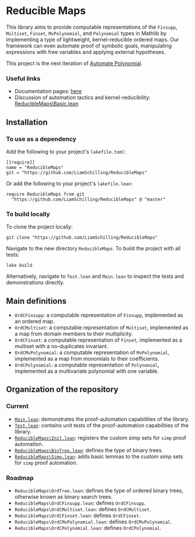 # Reducible Maps

This library aims to provide computable representations of the `Finsupp`, `Multiset`, `Finset`, `MvPolynomial`, and `Polynomial` types in Mathlib by implementing a type of lightweight, kernel-reducible ordered maps. Our framework can even automate proof of symbolic goals, manipulating expressions with free variables and applying external hypotheses.

This project is the next iteration of [Automate Polynomial](https://github.com/LiamSchilling/AutomatePolynomial).

### Useful links

- Documentation pages: [here](https://liamschilling.github.io/ReducibleMaps/docs/)
- Discussion of automation tactics and kernel-reducibility: [ReducibleMaps\Basic.lean](https://liamschilling.github.io/ReducibleMaps/docs/ReducibleMaps/Basic.html)

## Installation

### To use as a dependency

Add the following to your project's `lakefile.toml`:

```
[[require]]
name = "ReducibleMaps"
git = "https://github.com/LiamSchilling/ReducibleMaps"
```

Or add the following to your project's `lakefile.lean`:

```
require ReducibleMaps from git
  "https://github.com/LiamSchilling/ReducibleMaps" @ "master"
```

### To build locally

To clone the project locally:

```
git clone "https://github.com/LiamSchilling/ReducibleMaps"
```

Navigate to the new directory `ReducibleMaps`. To build the project with all tests:

```
lake build
```

Alternatively, navigate to `Test.lean` and `Main.lean` to inspect the tests and demonstrations directly.

## Main definitions

- `OrdCFinsupp`: a computable representation of `Finsupp`, implemented as an ordered map.
- `OrdCMultiset`: a computable representation of `Multiset`, implemented as a map from domain members to their multiplicity.
- `OrdCFinset`: a computable representation of `Finset`, implemented as a multiset with a no-duplicates invariant.
- `OrdCMvPolynomial`: a computable representation of `MvPolynomial`, implemented as a map from monomials to their coefficients.
- `OrdCPolynomial`: a computable representation of `Polynomial`, implemented as a multivariate polynomial with one variable.

## Organization of the repository

### Current

- [`Main.lean`](https://github.com/LiamSchilling/ReducibleMaps/blob/master/Main.lean): demonstrates the proof-automation capabilities of the library.
- [`Test.lean`](https://github.com/LiamSchilling/ReducibleMaps/blob/master/Test.lean): contains unit tests of the proof-automation capabilities of the library.
- [`ReducibleMaps\Init.lean`](https://liamschilling.github.io/ReducibleMaps/docs/ReducibleMaps/Init.html): registers the custom simp sets for `simp` proof automation.
- [`ReducibleMaps\BinTree.lean`](https://liamschilling.github.io/ReducibleMaps/docs/ReducibleMaps/BinTree.html): defines the type of binary trees.
- [`ReducibleMaps\Simp.lean`](https://liamschilling.github.io/ReducibleMaps/docs/ReducibleMaps/Simp.html): adds basic lemmas to the custom simp sets for `simp` proof automation.

### Roadmap

- `ReducibleMaps\OrdTree.lean`: defines the type of ordered binary trees, otherwise known as binary search trees.
- `ReducibleMaps\OrdCFinsupp.lean`: defines `OrdCFinsupp`.
- `ReducibleMaps\OrdCMultiset.lean`: defines `OrdCMultiset`.
- `ReducibleMaps\OrdCFinset.lean`: defines `OrdCFinset`.
- `ReducibleMaps\OrdCMvPolynomial.lean`: defines `OrdCMvPolynomial`.
- `ReducibleMaps\OrdCPolynomial.lean`: defines `OrdCPolynomial`.

